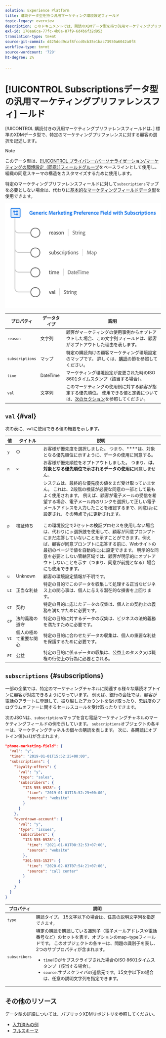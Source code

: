 ```yaml
---
solution: Experience Platform
title: 購読データ型を持つ汎用マーケティング環境設定フィールド
topic-legacy: overview
description: このドキュメントでは、購読のXDMデータ型を持つ汎用マーケティングプリファレンスフィールドの概要を説明します。
exl-id: 170ea6ca-77fc-4b0a-87f9-6d4b6f32d953
translation-type: tm+mt
source-git-commit: d425dcd9caf8fccd0cb35e1bac73950a6042a0f8
workflow-type: tm+mt
source-wordcount: '729'
ht-degree: 2%

---
```


# [!UICONTROL Subscriptionsデータ型の汎用マーケティングプリファレンスフィ] ールド

[!UICONTROL 購読付きの汎用マーケティングプリファレンスフィールドは、] 標準のXDMデータ型で、特定のマーケティングプリファレンスに対する顧客の選択を記述します。

>[!NOTE]
>
>このデータ型は、[[!UICONTROL プライバシー/パーソナライゼーション/マーケティングの環境設定（同意）]フィールドグループ](../field-groups/profile/consents.md)をベースラインとして使用し、組織の同意スキーマの構造をカスタマイズするために使用します。
>
>特定のマーケティングプリファレンスフィールドに対して`subscriptions`マップを必要としない場合は、代わりに[基本的なマーケティングフィールドデータ型](./marketing-field.md)を使用できます。

![](../images/data-types/marketing-field-subscriptions.png)

| プロパティ | データタイプ | 説明 |
| --- | --- | --- |
| `reason` | 文字列 | 顧客がマーケティングの使用事例からオプトアウトした場合、この文字列フィールドは、顧客がオプトアウトした理由を表します。 |
| `subscriptions` | マップ | 特定の購読向けの顧客マーケティング環境設定のマップです。 詳しくは、[購読](#subscriptions)の節を参照してください。 |
| `time` | DateTime | マーケティング環境設定が変更された時のISO 8601タイムスタンプ（該当する場合）。 |
| `val` | 文字列 | このマーケティングの使用例に対する顧客が指定する優先順位。 使用できる値と定義については、[次のセクション](#val)を参照してください。 |

## `val` {#val}

次の表に、`val`に使用できる値の概要を示します。

| 値 | タイトル | 説明 |
| --- | --- | --- |
| `y` | ○ | お客様が優先度を選択しました。 つまり、****&#x200B;は、対象となる優先順位に示すように、データの使用に同意する。 |
| `n` | × | お客様が優先順位をオプトアウトしました。 つまり、**は、対象となる優先順位で示されるデータの使用に**&#x200B;同意しません。 |
| `p` | 検証待ち | システムは、最終的な優先度の値をまだ受け取っていません。 これは、2段階の検証が必要な同意の一部として最もよく使用されます。 例えば、顧客が電子メールの受信を希望する場合、電子メール内のリンクを選択して正しい電子メールアドレスを入力したことを確認するまで、同意は`p`に設定され、その時点で`y`に更新されます。<br><br>この環境設定で2セットの検証プロセスを使用しない場合は、代わりに `p` 選択肢を使用して、顧客が同意プロンプトにまだ応答していないことを示すことができます。例えば、顧客が同意プロンプトに応答する前に、Webサイトの最初のページで値を自動的に`p`に設定できます。 明示的な同意を必要としない管轄区域では、顧客が明示的にオプトアウトしないことを示す（つまり、同意が前提となる）場合にも使用できます。 |
| `u` | Unknown | 顧客の環境設定情報が不明です。 |
| `LI` | 正当な利益 | 特定の目的でこのデータを収集して処理する正当なビジネス上の関心事は、個人に与える潜在的な損害を上回ります。 |
| `CT` | 契約 | 特定の目的に応じたデータの収集は、個人との契約上の義務を満たすために必要です。 |
| `CP` | 法的義務の遵守 | 特定の目的に対するデータの収集は、ビジネスの法的義務を満たすために必要です。 |
| `VI` | 個人の極めて重要な関心 | 特定の目的に合わせたデータの収集は、個人の重要な利益を保護するために必要です。 |
| `PI` | 公益 | 特定の目的に係るデータの収集は、公益上のタスク又は職権の行使上の行為に必要とされる。 |

## `subscriptions` {#subscriptions}

一部の企業では、特定のマーケティングチャネルに関連する様々な購読オプトインに顧客が対応できるようになっています。 例えば、銀行の会社では、顧客が電話のアラートに登録して、振り越したアカウントを受け取ったり、忠誠度のプログラムオファーに関するセールスコールを受け取ったりできます。

次のJSONは、`subscriptions`マップを含む電話マーケティングチャネルのマーケティングフィールドの例を示しています。 `subscriptions`オブジェクトの各キーは、マーケティングチャネルの個々の購読を表します。 次に、各購読にオプトイン値(`val`)が含まれます。

```json
"phone-marketing-field": {
  "val": "y",
  "time": "2019-01-01T15:52:25+00:00",
  "subscriptions": {
    "loyalty-offers": {
      "val": "y",
      "type": "sales",
      "subscribers": {
        "123-555-0928": {
          "time": "2019-01-01T15:52:25+00:00",
          "source": "website"
        }
      }
    },
    "overdrawn-account": {
      "val": "y",
      "type": "issues",
      "subscribers": {
        "123-555-0928": {
          "time": "2021-01-01T08:32:53+07:00",
          "source": "website"
        },
        "301-555-1527": {
          "time": "2020-02-03T07:54:21+07:00",
          "source": "call center"
        }
      }
    }
  }
}
```

| プロパティ | 説明 |
| --- | --- |
| `type` | 購読タイプ。 15文字以下の場合は、任意の説明文字列を指定できます。 |
| `subscribers` | 特定の購読を購読している識別子（電子メールアドレスや電話番号など）のセットを表す、オプションのmap-typeフィールドです。 このオブジェクトの各キーは、問題の識別子を表し、2つのサブプロパティが含まれます。 <ul><li>`time`:IDがサブスクライブされた場合のISO 8601タイムスタンプ（該当する場合）。</li><li>`source`:サブスクライバの送信元です。15文字以下の場合は、任意の説明文字列を指定できます。</li></ul> |

## その他のリソース

データ型の詳細については、パブリックXDMリポジトリを参照してください。

* [入力済みの例](https://github.com/adobe/xdm/blob/master/components/datatypes/consent/marketing-field-basic.example.1.json)
* [フルスキーマ](https://github.com/adobe/xdm/blob/master/components/datatypes/consent/marketing-field-basic.schema.json)
